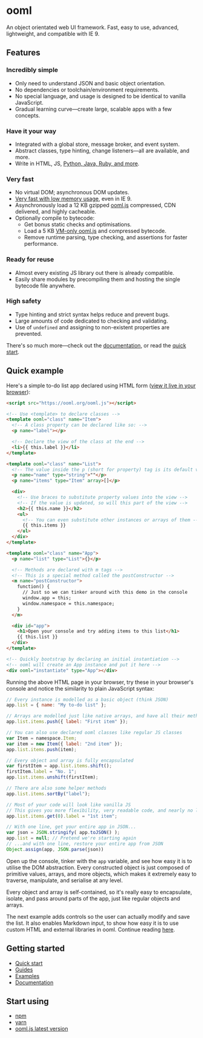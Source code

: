 # ooml
An object orientated web UI framework. Fast, easy to use, advanced, lightweight, and compatible with IE 9.

## Features

### Incredibly simple
- Only need to understand JSON and basic object orientation.
- No dependencies or toolchain/environment requirements.
- No special language, and usage is designed to be identical to vanilla JavaScript.
- Gradual learning curve&mdash;create large, scalable apps with a few concepts.

### Have it your way
- Integrated with a global store, message broker, and event system.
- Abstract classes, type hinting, change listeners&mdash;all are available, and more.
- Write in HTML, JS, [Python, Java, Ruby, and more](https://github.com/ooml/oomlvm).

### Very fast
- No virtual DOM; asynchronous DOM updates.
- [Very fast with low memory usage](https://ooml.org/performance/), even in IE 9.
- Asynchronously load a 12 KB gzipped [ooml.js](https://ooml.org/ooml.js) compressed, CDN delivered, and highly cacheable.
- Optionally compile to bytecode:
  - Get bonus static checks and optimisations.
  - Load a 5 KB [VM-only ooml.js](https://github.com/ooml/oomlvm) and compressed bytecode.
  - Remove runtime parsing, type checking, and assertions for faster performance.

### Ready for reuse
- Almost every existing JS library out there is already compatible.
- Easily share modules by precompiling them and hosting the single bytecode file anywhere.

### High safety
- Type hinting and strict syntax helps reduce and prevent bugs.
- Large amounts of code dedicated to checking and validating.
- Use of `undefined` and assigning to non-existent properties are prevented.

There's so much more&mdash;check out the [documentation](https://ooml.org/docs/ooml/), or read the [quick start](https://ooml.org/quick-start/).

## Quick example

Here's a simple to-do list app declared using HTML form ([view it live in your browser](https://ooml.org/examples/to-do-list-1/code.html)):

```html
<script src="https://ooml.org/ooml.js"></script>

<!-- Use <template> to declare classes -->
<template ooml="class" name="Item">
  <!-- A class property can be declared like so: -->
  <p name="label"></p>

  <!-- Declare the view of the class at the end -->
  <li>{{ this.label }}</li>
</template>

<template ooml="class" name="List">
  <!-- The value inside the p (short for property) tag is its default value -->
  <p name="name" type="string">""</p>
  <p name="items" type="Item" array>[]</p>

  <div>
    <!-- Use braces to substitute property values into the view -->
    <!-- If the value is updated, so will this part of the view -->
    <h2>{{ this.name }}</h2>
    <ul>
      <!-- You can even substitute other instances or arrays of them -->
      {{ this.items }}
    </ul>
  </div>
</template>

<template ooml="class" name="App">
  <p name="list" type="List">{}</p>

  <!-- Methods are declared with m tags -->
  <!-- This is a special method called the postConstructor -->
  <m name="postConstructor">
    function() {
      // Just so we can tinker around with this demo in the console
      window.app = this;
      window.namespace = this.namespace;
    }
  </m>

  <div id="app">
    <h1>Open your console and try adding items to this list</h1>
    {{ this.list }}
  </div>
</template>

<!-- Quickly bootstrap by declaring an initial instantiation -->
<!-- ooml will create an App instance and put it here -->
<div ooml="instantiate" type="App"></div>
```

Running the above HTML page in your browser, try these in your browser's console
and notice the similarity to plain JavaScript syntax:

```javascript
// Every instance is modelled as a basic object (think JSON)
app.list = { name: "My to-do list" };

// Arrays are modelled just like native arrays, and have all their methods
app.list.items.push({ label: "First item" });

// You can also use declared ooml classes like regular JS classes
var Item = namespace.Item;
var item = new Item({ label: "2nd item" });
app.list.items.push(item);

// Every object and array is fully encapsulated
var firstItem = app.list.items.shift();
firstItem.label = "No. 1";
app.list.items.unshift(firstItem);

// There are also some helper methods
app.list.items.sortBy("label");

// Most of your code will look like vanilla JS
// This gives you more flexibility, very readable code, and nearly no learning curve
app.list.items.get(0).label = "1st item";

// With one line, get your entire app in JSON...
var json = JSON.stringify( app.toJSON() );
app.list = null; // Pretend we're starting again
// ...and with one line, restore your entire app from JSON
Object.assign(app, JSON.parse(json))
```

Open up the console, tinker with the `app` variable, and see how easy it is to utilise the DOM abstraction. Every constructed object is just composed of primitive values, arrays, and more objects, which makes it extremely easy to traverse, manipulate, and serialise at any level.

Every object and array is self-contained, so it's really easy to encapsulate, isolate, and pass around parts of the app, just like regular objects and arrays.

The next example adds controls so the user can actually modify and save the list. It also enables Markdown input, to show how easy it is to use custom HTML and external libraries in ooml. Continue reading [here](https://ooml.org/examples/to-do-list-2/).

## Getting started

- [Quick start](https://ooml.org/quick-start/)
- [Guides](https://ooml.org/guides/)
- [Examples](https://ooml.org/examples/)
- [Documentation](https://ooml.org/docs/ooml/)

## Start using

- [npm](https://www.npmjs.com/package/ooml)
- [yarn](https://yarn.fyi/ooml)
- [ooml.js latest version](https://ooml.org/ooml.js)
